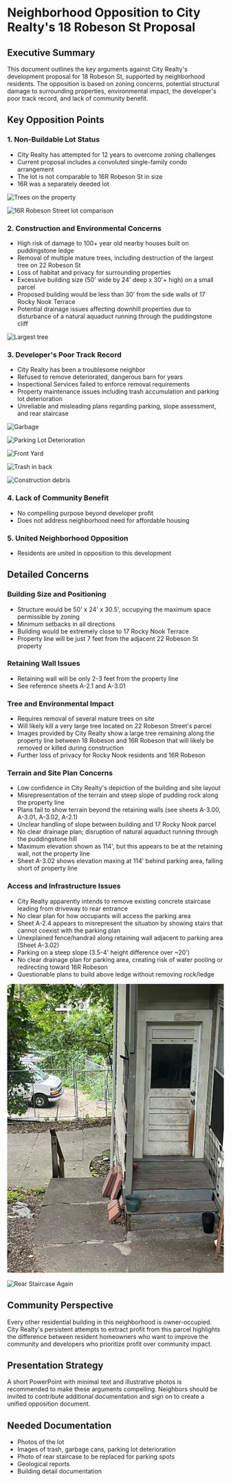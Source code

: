 
# Neighborhood Opposition to City Realty's 18 Robeson St Proposal

## Executive Summary
This document outlines the key arguments against City Realty's development proposal for 18 Robeson St, supported by neighborhood residents. The opposition is based on zoning concerns, potential structural damage to surrounding properties, environmental impact, the developer's poor track record, and lack of community benefit.

## Key Opposition Points

### 1. Non-Buildable Lot Status
- City Realty has attempted for 12 years to overcome zoning challenges
- Current proposal includes a convoluted single-family condo arrangement
- The lot is not comparable to 16R Robeson St in size
- 16R was a separately deeded lot

![Trees on the property](./images/Trees.png)

![16R Robeson Street lot comparison](./images/16_r_lot.png)

### 2. Construction and Environmental Concerns
- High risk of damage to 100+ year old nearby houses built on puddingstone ledge
- Removal of multiple mature trees, including destruction of the largest tree on 22 Robeson St
- Loss of habitat and privacy for surrounding properties
- Excessive building size (50' wide by 24' deep x 30'+ high) on a small parcel
- Proposed building would be less than 30' from the side walls of 17 Rocky Nook Terrace
- Potential drainage issues affecting downhill properties due to disturbance of a natural aquaduct running through the puddingstone cliff

![Largest tree](./images/largest_tree.png)

### 3. Developer's Poor Track Record
- City Realty has been a troublesome neighbor
- Refused to remove deteriorated, dangerous barn for years
- Inspectional Services failed to enforce removal requirements
- Property maintenance issues including trash accumulation and parking lot deterioration
- Unreliable and misleading plans regarding parking, slope assessment, and rear staircase

![Garbage](./images/garbage_cans_robeson.png)

![Parking Lot Deterioration](./images/plot_deterioration.png)

![Front Yard](./images/parquet_front.png)

![Trash in back](./images/trash_back2.png)

![Construction debris](./images/construction_debris.png)


### 4. Lack of Community Benefit
- No compelling purpose beyond developer profit
- Does not address neighborhood need for affordable housing

### 5. United Neighborhood Opposition
- Residents are united in opposition to this development

## Detailed Concerns

### Building Size and Positioning
- Structure would be 50' x 24' x 30.5', occupying the maximum space permissible by zoning
- Minimum setbacks in all directions
- Building would be extremely close to 17 Rocky Nook Terrace
- Property line will be just 7 feet from the adjacent 22 Robeson St property

### Retaining Wall Issues
- Retaining wall will be only 2-3 feet from the property line
- See reference sheets A-2.1 and A-3.01

### Tree and Environmental Impact
- Requires removal of several mature trees on site
- Will likely kill a very large tree located on 22 Robeson Street's parcel
- Images provided by City Realty show a large tree remaining along the property line between 18 Robeson and 16R Robeson that will likely be removed or killed during construction
- Further loss of privacy for Rocky Nook residents and 16R Robeson

### Terrain and Site Plan Concerns
- Low confidence in City Realty's depiction of the building and site layout
- Misrepresentation of the terrain and steep slope of pudding rock along the property line
- Plans fail to show terrain beyond the retaining walls (see sheets A-3.00, A-3.01, A-3.02, A-2.1)
- Unclear handling of slope between building and 17 Rocky Nook parcel
- No clear drainage plan; disruption of natural aquaduct running through the puddingstone hill
- Maximum elevation shown as 114', but this appears to be at the retaining wall, not the property line
- Sheet A-3.02 shows elevation maxing at 114' behind parking area, falling short of property line

### Access and Infrastructure Issues
- City Realty apparently intends to remove existing concrete staircase leading from driveway to rear entrance
- No clear plan for how occupants will access the parking area
- Sheet A-2.4 appears to misrepresent the situation by showing stairs that cannot coexist with the parking plan
- Unexplained fence/handrail along retaining wall adjacent to parking area (Sheet A-3.02)
- Parking on a steep slope (3.5-4' height difference over ~20')
- No clear drainage plan for parking area, creating risk of water pooling or redirecting toward 16R Robeson
- Questionable plans to build above ledge without removing rock/ledge

![Rear Staircase](./images/fence.png)

![Rear Staircase Again](./images/rear_staircase2.png)

## Community Perspective
Every other residential building in this neighborhood is owner-occupied. City Realty's persistent attempts to extract profit from this parcel highlights the difference between resident homeowners who want to improve the community and developers who prioritize profit over community impact.

## Presentation Strategy
A short PowerPoint with minimal text and illustrative photos is recommended to make these arguments compelling. Neighbors should be invited to contribute additional documentation and sign on to create a unified opposition document.

## Needed Documentation
- Photos of the lot
- Images of trash, garbage cans, parking lot deterioration
- Photo of rear staircase to be replaced for parking spots
- Geological reports
- Building detail documentation
